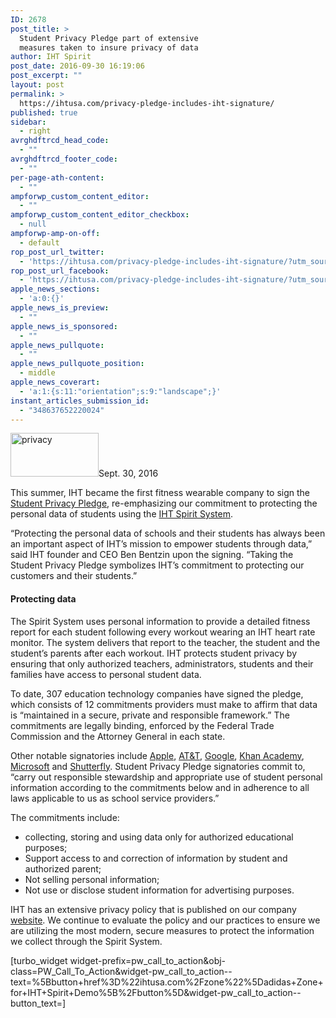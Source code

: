 ```yaml
---
ID: 2678
post_title: >
  Student Privacy Pledge part of extensive
  measures taken to insure privacy of data
author: IHT Spirit
post_date: 2016-09-30 16:19:06
post_excerpt: ""
layout: post
permalink: >
  https://ihtusa.com/privacy-pledge-includes-iht-signature/
published: true
sidebar:
  - right
avrghdftrcd_head_code:
  - ""
avrghdftrcd_footer_code:
  - ""
per-page-ath-content:
  - ""
ampforwp_custom_content_editor:
  - ""
ampforwp_custom_content_editor_checkbox:
  - null
ampforwp-amp-on-off:
  - default
rop_post_url_twitter:
  - 'https://ihtusa.com/privacy-pledge-includes-iht-signature/?utm_source=ReviveOldPost&utm_medium=social&utm_campaign=ReviveOldPost'
rop_post_url_facebook:
  - 'https://ihtusa.com/privacy-pledge-includes-iht-signature/?utm_source=ReviveOldPost&utm_medium=social&utm_campaign=ReviveOldPost'
apple_news_sections:
  - 'a:0:{}'
apple_news_is_preview:
  - ""
apple_news_is_sponsored:
  - ""
apple_news_pullquote:
  - ""
apple_news_pullquote_position:
  - middle
apple_news_coverart:
  - 'a:1:{s:11:"orientation";s:9:"landscape";}'
instant_articles_submission_id:
  - "348637652220024"
---
```

<span style="font-weight: 400;"><a href="https://ihtusa.com/wp-content/uploads/2016/09/signatory-logo.png"><img class="size-full wp-image-2679 alignleft" src="https://ihtusa.com/wp-content/uploads/2016/09/signatory-logo.png" alt="privacy" width="141" height="70" /></a>Sept. 30, 2016</span>

<span style="font-weight: 400;">This summer, IHT became the first fitness wearable company to sign the </span><a href="https://studentprivacypledge.org/"><span style="font-weight: 400;">Student Privacy Pledge</span></a><span style="font-weight: 400;">, re-emphasizing our commitment to protecting the personal data of students using the </span><a href="https://ihtusa.com/spirit-system"><span style="font-weight: 400;">IHT Spirit System</span></a><span style="font-weight: 400;">.</span>

<span style="font-weight: 400;">“Protecting the personal data of schools and their students has always been an important aspect of IHT’s mission to empower students through data,” said IHT founder and CEO Ben Bentzin upon the signing. “Taking the Student Privacy Pledge symbolizes IHT’s commitment to protecting our customers and their students.”</span><!--more-->
<h4>Protecting data</h4>
<span style="font-weight: 400;">The Spirit System uses personal information to provide a detailed fitness report for each student following every workout wearing an IHT heart rate monitor. The system delivers that report to the teacher, the student and the student’s parents after each workout. IHT protects student privacy by ensuring that only authorized teachers, administrators, students and their families have access to personal student data.</span>

<span style="font-weight: 400;">To date, 307 education technology companies have signed the pledge, which consists of 12 commitments providers must make to affirm that data is “maintained in a secure, private and responsible framework.” The commitments are legally binding, enforced by the Federal Trade Commission and the Attorney General in each state.</span>

<span style="font-weight: 400;">Other notable signatories include </span><a href="http://www.apple.com"><span style="font-weight: 400;">Apple</span></a><span style="font-weight: 400;">, </span><a href="http://www.att.com"><span style="font-weight: 400;">AT&amp;T</span></a><span style="font-weight: 400;">, </span><a href="http://www.google.com"><span style="font-weight: 400;">Google</span></a><span style="font-weight: 400;">, </span><a href="https://www.khanacademy.org/"><span style="font-weight: 400;">Khan Academy</span></a><span style="font-weight: 400;">, </span><a href="http://www.microsoft.com"><span style="font-weight: 400;">Microsoft</span></a><span style="font-weight: 400;"> and </span><a href="http://www.shutterfly.com"><span style="font-weight: 400;">Shutterfly</span></a><span style="font-weight: 400;">. Student Privacy Pledge signatories commit to, “</span><span style="font-weight: 400;">carry out responsible stewardship and appropriate use of student personal information according to the commitments below and in adherence to all laws applicable to us as school service providers.”</span>

<span style="font-weight: 400;">The commitments include:</span>
<ul>
 	<li style="font-weight: 400;"><span style="font-weight: 400;">collecting, storing and using data only for authorized educational purposes;</span></li>
 	<li style="font-weight: 400;"><span style="font-weight: 400;">Support access to and correction of information by student and authorized parent;</span></li>
 	<li style="font-weight: 400;"><span style="font-weight: 400;">Not selling personal information;</span></li>
 	<li style="font-weight: 400;"><span style="font-weight: 400;">Not use or disclose student information for advertising purposes.</span></li>
</ul>
<span style="font-weight: 400;">IHT has an extensive privacy policy that is published on our company </span><a href="https://ihtusa.com/privacy-policy/"><span style="font-weight: 400;">website</span></a><span style="font-weight: 400;">. We continue to evaluate the policy and our practices to ensure we are utilizing the most modern, secure measures to protect the information we collect through the Spirit System.</span>

[turbo_widget widget-prefix=pw_call_to_action&obj-class=PW_Call_To_Action&widget-pw_call_to_action--text=%5Bbutton+href%3D%22ihtusa.com%2Fzone%22%5Dadidas+Zone+for+IHT+Spirit+Demo%5B%2Fbutton%5D&widget-pw_call_to_action--button_text=]

&nbsp;

&nbsp;

&nbsp;